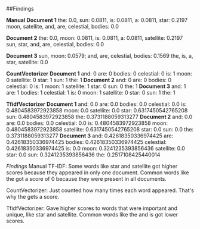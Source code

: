 ##Findings

**Manual**
**Document 1**
the: 0.0, sun: 0.0811, is: 0.0811, a: 0.0811, star: 0.2197
moon, satellite, and, are, celestial, bodies: 0.0

**Document 2**
the: 0.0, moon: 0.0811, is: 0.0811, a: 0.0811, satellite: 0.2197
sun, star, and, are, celestial, bodies: 0.0

**Document 3**
sun, moon: 0.0579; and, are, celestial, bodies: 0.1569
the, is, a, star, satellite: 0.0

**CountVectorizer**
**Document 1**
and: 0
are: 0
bodies: 0
celestial: 0
is: 1
moon: 0
satellite: 0
star: 1
sun: 1
the: 1
**Document 2**
and: 0
are: 0
bodies: 0
celestial: 0
is: 1
moon: 1
satellite: 1
star: 0
sun: 0
the: 1
**Document 3**
and: 1
are: 1
bodies: 1
celestial: 1
is: 0
moon: 1
satellite: 0
star: 0
sun: 1
the: 1


**TfidfVectorizer**
**Document 1**
and: 0.0
are: 0.0
bodies: 0.0
celestial: 0.0
is: 0.4804583972923858
moon: 0.0
satellite: 0.0
star: 0.6317450542765208
sun: 0.4804583972923858
the: 0.3731188059313277
**Document 2**
and: 0.0
are: 0.0
bodies: 0.0
celestial: 0.0
is: 0.4804583972923858
moon: 0.4804583972923858
satellite: 0.6317450542765208
star: 0.0
sun: 0.0
the: 0.3731188059313277
**Document 3**
and: 0.42618350336974425
are: 0.42618350336974425
bodies: 0.42618350336974425
celestial: 0.42618350336974425
is: 0.0
moon: 0.3241235393856436
satellite: 0.0
star: 0.0
sun: 0.3241235393856436
the: 0.2517108425440014

*Findings*
Manual TF-IDF:
Some words like star and satellite got higher scores because they appeared in only one document. Common words like the got a score of 0 because they were present in all documents.

CountVectorizer:
Just counted how many times each word appeared. That's why the gets a score.

TfidfVectorizer:
Gave higher scores to words that were important and unique, like star and satellite. Common words like the and is got lower scores.